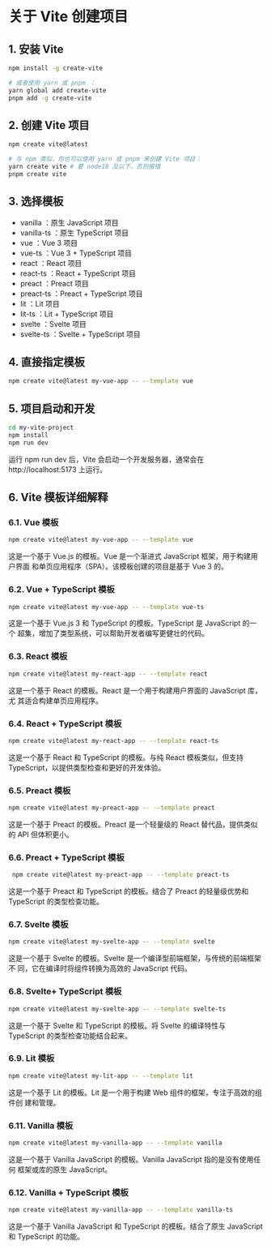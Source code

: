 # 关于 Vite 创建项目
## 1. 安装 Vite
```bash
npm install -g create-vite

# 或者使⽤ yarn 或 pnpm ：
yarn global add create-vite
pnpm add -g create-vite
```

## 2. 创建 Vite 项目
```bash
npm create vite@latest

# 与 npm 类似，你也可以使⽤ yarn 或 pnpm 来创建 Vite 项⽬：
yarn create vite # 要 node18 及以下，否则报错
pnpm create vite
```

## 3. 选择模板
+ vanilla ：原⽣ JavaScript 项⽬ 
+ vanilla-ts ：原⽣ TypeScript 项⽬ 
+ vue ：Vue 3 项⽬ 
+ vue-ts ：Vue 3 + TypeScript 项⽬ 
+ react ：React 项⽬ 
+ react-ts ：React + TypeScript 项⽬ 
+ preact ：Preact 项⽬ 
+ preact-ts ：Preact + TypeScript 项⽬ 
+ lit ：Lit 项⽬ 
+ lit-ts ：Lit + TypeScript 项⽬ 
+ svelte ：Svelte 项⽬ 
+ svelte-ts ：Svelte + TypeScript 项⽬

## 4. 直接指定模板
```bash
npm create vite@latest my-vue-app -- --template vue
```

## 5. 项目启动和开发
```bash
cd my-vite-project
npm install
npm run dev
```

 运⾏ npm run dev 后，Vite 会启动⼀个开发服务器，通常会在 http://localhost:5173 上运⾏。  

## 6. Vite 模板详细解释
### 6.1. Vue 模板
```bash
npm create vite@latest my-vue-app -- --template vue
```

这是⼀个基于 Vue.js 的模板。Vue 是⼀个渐进式 JavaScript 框架，⽤于构建⽤户界⾯ 和单⻚应⽤程序（SPA）。该模板创建的项⽬是基于 Vue 3 的。  

### 6.2. Vue + TypeScript 模板
```bash
npm create vite@latest my-vue-app -- --template vue-ts
```

这是⼀个基于 Vue.js 3 和 TypeScript 的模板。TypeScript 是 JavaScript 的⼀个 超集，增加了类型系统，可以帮助开发者编写更健壮的代码。  

### 6.3. React 模板
```bash
npm create vite@latest my-react-app -- --template react
```

这是⼀个基于 React 的模板。React 是⼀个⽤于构建⽤户界⾯的 JavaScript 库，尤 其适合构建单⻚应⽤程序。  

### 6.4. React + TypeScript 模板
```bash
npm create vite@latest my-react-app -- --template react-ts
```

这是⼀个基于 React 和 TypeScript 的模板。与纯 React 模板类似，但⽀持 TypeScript，以提供类型检查和更好的开发体验。  

### 6.5. Preact 模板
```bash
npm create vite@latest my-preact-app -- --template preact
```

这是⼀个基于 Preact 的模板。Preact 是⼀个轻量级的 React 替代品，提供类似的 API 但体积更⼩。  

### 6.6. Preact + TypeScript 模板
```bash
 npm create vite@latest my-preact-app -- --template preact-ts
```

这是⼀个基于 Preact 和 TypeScript 的模板。结合了 Preact 的轻量级优势和 TypeScript 的类型检查功能。  

### 6.7. Svelte 模板
```bash
npm create vite@latest my-svelte-app -- --template svelte
```

这是⼀个基于 Svelte 的模板。Svelte 是⼀个编译型前端框架，与传统的前端框架不 同，它在编译时将组件转换为⾼效的 JavaScript 代码。  

### 6.8. Svelte+ TypeScript 模板
```bash
npm create vite@latest my-svelte-app -- --template svelte-ts
```

这是⼀个基于 Svelte 和 TypeScript 的模板。将 Svelte 的编译特性与 TypeScript 的类型检查功能结合起来。  

### 6.9. Lit 模板
```bash
npm create vite@latest my-lit-app -- --template lit
```

这是⼀个基于 Lit 的模板。Lit 是⼀个⽤于构建 Web 组件的框架，专注于⾼效的组件创 建和管理。  

### 6.11. Vanilla 模板
```bash
npm create vite@latest my-vanilla-app -- --template vanilla
```

这是⼀个基于 Vanilla JavaScript 的模板。Vanilla JavaScript 指的是没有使⽤任何 框架或库的原⽣ JavaScript。  

### 6.12. Vanilla + TypeScript 模板
```bash
npm create vite@latest my-vanilla-app -- --template vanilla-ts
```

这是⼀个基于 Vanilla JavaScript 和 TypeScript 的模板。结合了原⽣ JavaScript 和 TypeScript 的功能。  